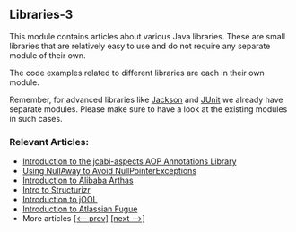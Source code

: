 ## Libraries-3

This module contains articles about various Java libraries. 
These are small libraries that are relatively easy to use and do not require any separate module of their own.

The code examples related to different libraries are each in their own module.

Remember, for advanced libraries like [Jackson](/jackson) and [JUnit](/testing-modules) we already have separate modules. Please make sure to have a look at the existing modules in such cases.

### Relevant Articles:
- [Introduction to the jcabi-aspects AOP Annotations Library](https://www.baeldung.com/java-jcabi-aspects)
- [Using NullAway to Avoid NullPointerExceptions](https://www.baeldung.com/java-nullaway)
- [Introduction to Alibaba Arthas](https://www.baeldung.com/java-alibaba-arthas-intro)
- [Intro to Structurizr](https://www.baeldung.com/structurizr)
- [Introduction to jOOL](https://www.baeldung.com/jool)
- [Introduction to Atlassian Fugue](https://www.baeldung.com/java-fugue)
- More articles [[<-- prev]](../libraries-2) [[next -->]](../libraries-4)
